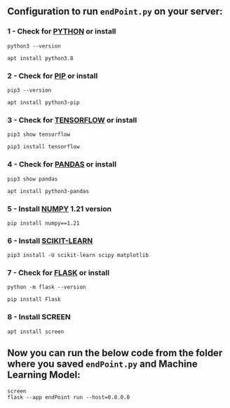 ## Configuration to run `endPoint.py` on your server:

### 1 - Check for <a href="https://www.python.org/">PYTHON</a> or install
  ```
  python3 --version
  ```
  ```
  apt install python3.8
  ```
### 2 - Check for <a href="https://pypi.org/project/pip/">PIP</a> or install
  ```
  pip3 --version
  ```
  ```
  apt install python3-pip
  ```
### 3 - Check for <a href="https://www.tensorflow.org/?hl=en">TENSORFLOW</a> or install
  ```
  pip3 show tensorflow
  ```
  ```
  pip3 install tensorflow
  ```
### 4 - Check for <a href="https://pandas.pydata.org/">PANDAS</a> or install
  ```
  pip3 show pandas
  ```
  ```
  apt install python3-pandas
  ```
### 5 - Install <a href="https://numpy.org/">NUMPY</a> 1.21 version
  ```
  pip install numpy==1.21
  ```
### 6 - Install <a href="https://scikit-learn.org/stable/">SCIKIT-LEARN</a>
  ```
  pip3 install -U scikit-learn scipy matplotlib
  ```
### 7 - Check for <a href="https://flask.palletsprojects.com/en/2.2.x/">FLASK</a> or install
  ```
  python -m flask --version
  ```
  ```
  pip install Flask
  ```
### 8 - Install SCREEN
  ```
  apt install screen
  ```

## Now you can run the below code from the folder where you saved `endPoint.py` and Machine Learning Model:
  ```
  screen
  flask --app endPoint run --host=0.0.0.0
  ```
